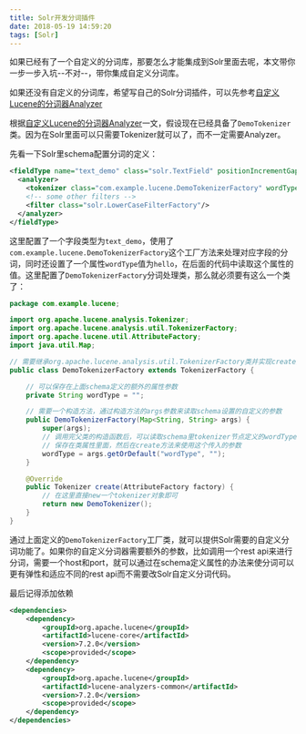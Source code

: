 ```yaml
---
title: Solr开发分词插件
date: 2018-05-19 14:59:20
tags: [Solr]
---
```


如果已经有了一个自定义的分词库，那要怎么才能集成到Solr里面去呢，本文带你一步一步入坑--不对--，带你集成自定义分词库。

如果还没有自定义的分词库，希望写自己的Solr分词插件，可以先参考[自定义Lucene的分词器Analyzer](/2016/12/16/自定义Lucene的分词器Analyzer/)

<!-- more -->

根据[自定义Lucene的分词器Analyzer](/2016/12/16/自定义Lucene的分词器Analyzer/)一文，假设现在已经具备了`DemoTokenizer`类。因为在Solr里面可以只需要Tokenizer就可以了，而不一定需要Analyzer。

先看一下Solr里schema配置分词的定义：

```xml
<fieldType name="text_demo" class="solr.TextField" positionIncrementGap="100">
  <analyzer>
    <tokenizer class="com.example.lucene.DemoTokenizerFactory" wordType="hello" />
    <!-- some other filters -->
    <filter class="solr.LowerCaseFilterFactory"/>
  </analyzer>
</fieldType>
```

这里配置了一个字段类型为`text_demo`，使用了`com.example.lucene.DemoTokenizerFactory`这个工厂方法来处理对应字段的分词，同时还设置了一个属性`wordType`值为`hello`，在后面的代码中读取这个属性的值。这里配置了`DemoTokenizerFactory`分词处理类，那么就必须要有这么一个类了：

```java
package com.example.lucene;

import org.apache.lucene.analysis.Tokenizer;
import org.apache.lucene.analysis.util.TokenizerFactory;
import org.apache.lucene.util.AttributeFactory;
import java.util.Map;

// 需要继承org.apache.lucene.analysis.util.TokenizerFactory类并实现create方法
public class DemoTokenizerFactory extends TokenizerFactory {

    // 可以保存在上面schema定义的额外的属性参数
    private String wordType = "";

    // 需要一个构造方法，通过构造方法的args参数来读取schema设置的自定义的参数
    public DemoTokenizerFactory(Map<String, String> args) {
        super(args);
        // 调用完父类的构造函数后，可以读取schema里tokenizer节点定义的wordType参数
        // 保存在类属性里面，然后在create方法来使用这个传入的参数
        wordType = args.getOrDefault("wordType", "");
    }

    @Override
    public Tokenizer create(AttributeFactory factory) {
        // 在这里直接new一个tokenizer对象即可
        return new DemoTokenizer();
    }
}
```

通过上面定义的`DemoTokenizerFactory`工厂类，就可以提供Solr需要的自定义分词功能了。如果你的自定义分词器需要额外的参数，比如调用一个rest api来进行分词，需要一个host和port，就可以通过在schema定义属性的办法来使分词可以更有弹性和适应不同的rest api而不需要改Solr自定义分词代码。

最后记得添加依赖

```xml
<dependencies>
    <dependency>
        <groupId>org.apache.lucene</groupId>
        <artifactId>lucene-core</artifactId>
        <version>7.2.0</version>
        <scope>provided</scope>
    </dependency>
    <dependency>
        <groupId>org.apache.lucene</groupId>
        <artifactId>lucene-analyzers-common</artifactId>
        <version>7.2.0</version>
        <scope>provided</scope>
    </dependency>
</dependencies>
```
